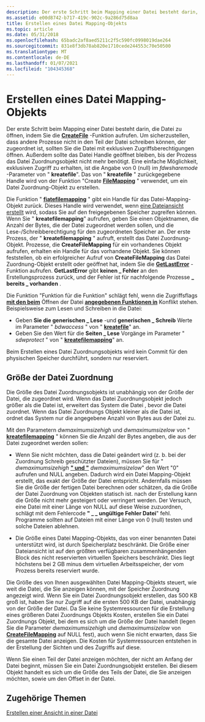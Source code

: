 ```yaml
---
description: Der erste Schritt beim Mapping einer Datei besteht darin, die Datei zu öffnen, indem Sie die CreateFile-Funktion aufrufen.
ms.assetid: e00d8742-b717-419c-902c-9a286d75d8aa
title: Erstellen eines Datei Mapping-Objekts
ms.topic: article
ms.date: 05/31/2018
ms.openlocfilehash: 65badc2af8aed5211c2f5c590fc0998019dae264
ms.sourcegitcommit: 831e8f3db78ab820e1710cede244553c70e50500
ms.translationtype: MT
ms.contentlocale: de-DE
ms.lasthandoff: 01/07/2021
ms.locfileid: "104345368"
---
```

# <a name="creating-a-file-mapping-object"></a>Erstellen eines Datei Mapping-Objekts

Der erste Schritt beim Mapping einer Datei besteht darin, die Datei zu öffnen, indem Sie die [**CreateFile**](/windows/win32/api/fileapi/nf-fileapi-createfilea) -Funktion aufrufen. Um sicherzustellen, dass andere Prozesse nicht in den Teil der Datei schreiben können, der zugeordnet ist, sollten Sie die Datei mit exklusiven Zugriffsberechtigungen öffnen. Außerdem sollte das Datei Handle geöffnet bleiben, bis der Prozess das Datei Zuordnungsobjekt nicht mehr benötigt. Eine einfache Möglichkeit, exklusiven Zugriff zu erhalten, ist die Angabe von 0 (null) im *fdwsharemode* -Parameter von " **kreatefile**". Das von " **kreatefile** " zurückgegebene Handle wird von der Funktion "Create [**FileMapping**](/windows/desktop/api/WinBase/nf-winbase-createfilemappinga) " verwendet, um ein Datei Zuordnung-Objekt zu erstellen.

Die Funktion " [**fiatefilemapping**](/windows/desktop/api/WinBase/nf-winbase-createfilemappinga) " gibt ein Handle für das Datei-Mapping-Objekt zurück. Dieses Handle wird verwendet, wenn [eine Dateiansicht erstellt](creating-a-file-view.md) wird, sodass Sie auf den freigegebenen Speicher zugreifen können. Wenn Sie " **kreatefilemapping**" aufrufen, geben Sie einen Objektnamen, die Anzahl der Bytes, die der Datei zugeordnet werden sollen, und die Lese-/Schreibberechtigung für den zugeordneten Speicher an. Der erste Prozess, der " **kreatefilemapping** " aufruft, erstellt das Datei Zuordnung-Objekt. Prozesse, die **CreateFileMapping** für ein vorhandenes Objekt aufrufen, erhalten ein Handle für das vorhandene Objekt. Sie können feststellen, ob ein erfolgreicher Aufruf von **CreateFileMapping** das Datei Zuordnung-Objekt erstellt oder geöffnet hat, indem Sie die [**GetLastError**](/windows/win32/api/errhandlingapi/nf-errhandlingapi-getlasterror) -Funktion aufrufen. **GetLastError** gibt **keinen \_ Fehler** an den Erstellungsprozess zurück, und der Fehler ist für nachfolgende Prozesse **\_ bereits \_ vorhanden** .

Die Funktion "Funktion für die Funktion" schlägt fehl, wenn die Zugriffsflags [**mit den beim**](/windows/win32/api/fileapi/nf-fileapi-createfilea) Öffnen der Datei [**angegebenen Funktionen in**](/windows/desktop/api/WinBase/nf-winbase-createfilemappinga) Konflikt stehen. Beispielsweise zum Lesen und Schreiben in die Datei:

-   Geben **Sie die generischen \_ Lese** -und **generischen \_ Schreib** Werte im Parameter " *bdwaccess* " von " [**kreatefile**](/windows/win32/api/fileapi/nf-fileapi-createfilea)" an.
-   Geben Sie den Wert für die **Seiten \_ Lese** Vorgänge im Parameter " *sdwprotect* " von " [**kreatefilemapping**](/windows/desktop/api/WinBase/nf-winbase-createfilemappinga)" an.

Beim Erstellen eines Datei Zuordnungsobjekts wird kein Commit für den physischen Speicher durchführt, sondern nur reserviert.

## <a name="file-mapping-size"></a>Größe der Datei Zuordnung

Die Größe des Datei Zuordnungsobjekts ist unabhängig von der Größe der Datei, die zugeordnet wird. Wenn das Datei Zuordnungsobjekt jedoch größer als die Datei ist, erweitert das System die Datei [](/windows/desktop/api/WinBase/nf-winbase-createfilemappinga) , bevor die Datei zuordnet. Wenn das Datei Zuordnungs Objekt kleiner als die Datei ist, ordnet das System nur die angegebene Anzahl von Bytes aus der Datei zu.

Mit den Parametern *dwmaximumsizehigh* und *dwmaximumsizelow* von " [**kreatefilemapping**](/windows/desktop/api/WinBase/nf-winbase-createfilemappinga) " können Sie die Anzahl der Bytes angeben, die aus der Datei zugeordnet werden sollen:

-   Wenn Sie nicht möchten, dass die Datei geändert wird (z. b. bei der Zuordnung Schreib geschützter Dateien), müssen Sie für " *dwmaximumsizehigh* [**" und "**](/windows/desktop/api/WinBase/nf-winbase-createfilemappinga) *dwmaximumsizelow*" den Wert "0" aufrufen und NULL angeben. Dadurch wird ein Datei Mapping-Objekt erstellt, das exakt der Größe der Datei entspricht. Andernfalls müssen Sie die Größe der fertigen Datei berechnen oder schätzen, da die Größe der Datei Zuordnung von Objekten statisch ist. nach der Erstellung kann die Größe nicht mehr gesteigert oder verringert werden. Der Versuch, eine Datei mit einer Länge von NULL auf diese Weise zuzuordnen, schlägt mit dem Fehlercode **" \_ \_ ungültige Fehler Datei**" fehl. Programme sollten auf Dateien mit einer Länge von 0 (null) testen und solche Dateien ablehnen.

-   Die Größe eines Datei Mapping-Objekts, das von einer benannten Datei unterstützt wird, ist durch Speicherplatz beschränkt. Die Größe einer Dateiansicht ist auf den größten verfügbaren zusammenhängenden Block des nicht reservierten virtuellen Speichers beschränkt. Dies liegt höchstens bei 2 GB minus dem virtuellen Arbeitsspeicher, der vom Prozess bereits reserviert wurde.

Die Größe des von Ihnen ausgewählten Datei Mapping-Objekts steuert, wie weit die Datei, die Sie anzeigen können, mit der Speicher Zuordnung angezeigt wird. Wenn Sie ein Datei Zuordnungsobjekt erstellen, das 500 KB groß ist, haben Sie nur Zugriff auf die ersten 500 KB der Datei, unabhängig von der Größe der Datei. Da Sie keine Systemressourcen für die Erstellung eines größeren Datei Zuordnungs Objekts Kosten, erstellen Sie ein Datei Zuordnungs Objekt, bei dem es sich um die Größe der Datei handelt (legen Sie die Parameter *dwmaximumsizehigh* und *dwmaximumsizelow* von [**CreateFileMapping**](/windows/desktop/api/WinBase/nf-winbase-createfilemappinga) auf NULL fest), auch wenn Sie nicht erwarten, dass Sie die gesamte Datei anzeigen. Die Kosten für Systemressourcen entstehen in der Erstellung der Sichten und des Zugriffs auf diese.

Wenn Sie einen Teil der Datei anzeigen möchten, der nicht am Anfang der Datei beginnt, müssen Sie ein Datei Zuordnungsobjekt erstellen. Bei diesem Objekt handelt es sich um die Größe des Teils der Datei, die Sie anzeigen möchten, sowie um den Offset in der Datei.

## <a name="related-topics"></a>Zugehörige Themen

<dl> <dt>

[Erstellen einer Ansicht in einer Datei](creating-a-view-within-a-file.md)
</dt> </dl>

 

 
